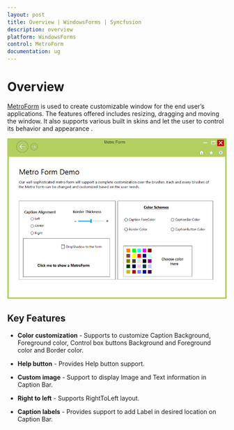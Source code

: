 ```yaml
---
layout: post
title: Overview | WindowsForms | Syncfusion
description: overview
platform: WindowsForms
control: MetroForm
documentation: ug
---
```


# Overview

[MetroForm](https://help.syncfusion.com/cr/cref_files/windowsforms/Syncfusion.Shared.Base~Syncfusion.Windows.Forms.MetroForm.html) is used to create customizable window for the end user’s applications. The features offered includes resizing, dragging and moving the window. It also supports various built in skins and let the user to control its behavior and appearance .

![](Overview_images/Overview.png)

## Key Features

* **Color customization** - Supports to customize Caption Background, Foreground color, Control box buttons Background and Foreground color and Border color.

* **Help button** - Provides Help button support.

* **Custom image** - Support to display Image and Text information in Caption Bar.

* **Right to left** - Supports RightToLeft layout.

* **Caption labels** - Provides support to add Label in desired location on Caption Bar.
 

